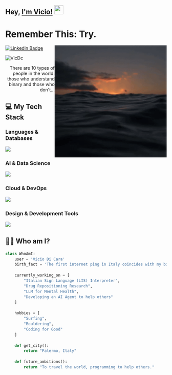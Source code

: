 ## Hey, [I'm Vicio!](https://www.linkedin.com/in/viciodicara/) <img src="https://media.giphy.com/media/hvRJCLFzcasrR4ia7z/giphy.gif" width="28px" height="28px">

# Remember This: Try.

<img src="https://raw.githubusercontent.com/VicDc/VicDc/main/img/sea-sunset.gif" alt="Sea Sunset GIF" align='right' width="350px"/>

[![Linkedin Badge](https://img.shields.io/badge/-viciodicara-blue?style=flat-square&logo=Linkedin&logoColor=white&link=https://www.linkedin.com/in/viciodicara/)](https://www.linkedin.com/in/viciodicara/)
<p align="left"> <img src="https://komarev.com/ghpvc/?username=VicDc" alt="VicDc" /> </p>

<div style="text-align: right">There are 10 types of people in the world: those who understand binary and those who don't...</div>

## :computer: My Tech Stack

### Languages & Databases
<p>
  <a href="https://skillicons.dev">
    <img src="https://skillicons.dev/icons?i=python,mysql," />
  </a>
</p>

### AI & Data Science
<p>
  <a href="https://skillicons.dev">
    <img src="https://skillicons.dev/icons?i=tensorflow,pytorch,sklearn,opencv,selenium,pandas,numpy,matplotlib,anaconda,jupyter" />
  </a>
</p>

### Cloud & DevOps
<p>
  <a href="https://skillicons.dev">
    <img src="https://skillicons.dev/icons?i=aws,gcp,firebase,docker,linux,git,github" />
  </a>
</p>

### Design & Development Tools
<p>
  <a href="https://skillicons.dev">
    <img src="https://skillicons.dev/icons?i=figma,canva,ps,ai,pr,ae,xd,latex,vscode,raspberrypi" />
  </a>
</p>


## :man_technologist: Who am I?

```python
class WhoAmI:
    user = 'Vicio Di Cara'
    birth_fact = 'The first internet ping in Italy coincides with my birth'
    
    currently_working_on = [
        "Italian Sign Language (LIS) Interpreter",
        "Drug Repositioning Research",
        "LLM for Mental Health",
        "Developing an AI Agent to help others"
    ]
    
    hobbies = [
        "Surfing",
        "Bouldering",
        "Coding for Good"
    ]

    def get_city():
        return "Palermo, Italy"

    def future_ambitions():
        return "To travel the world, programming to help others."
